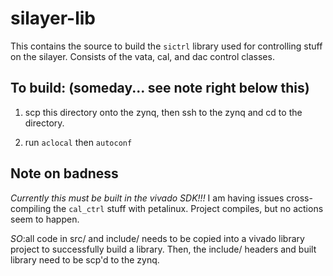 # silayer-lib

This contains the source to build the `sictrl` library used
for controlling stuff on the silayer. Consists of the
vata, cal, and dac control classes.

## To build: (someday... see note right below this)

1) scp this directory onto the zynq, then ssh to the zynq and cd to the directory.

2) run `aclocal` then `autoconf`


## Note on badness
*Currently this must be built in the vivado SDK!!!*
I am having issues cross-compiling the `cal_ctrl` stuff
with petalinux. Project compiles, but no actions seem to
happen.

*SO*:all code in src/ and include/ needs to be copied
into a vivado library project to successfully build a library.
Then, the include/ headers and built library need to be scp'd
to the zynq.

